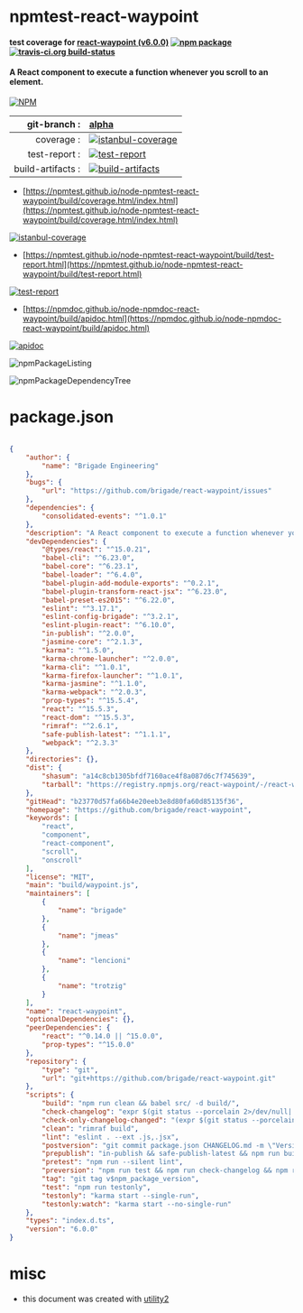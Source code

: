 # npmtest-react-waypoint

#### test coverage for  [react-waypoint (v6.0.0)](https://github.com/brigade/react-waypoint)  [![npm package](https://img.shields.io/npm/v/npmtest-react-waypoint.svg?style=flat-square)](https://www.npmjs.org/package/npmtest-react-waypoint) [![travis-ci.org build-status](https://api.travis-ci.org/npmtest/node-npmtest-react-waypoint.svg)](https://travis-ci.org/npmtest/node-npmtest-react-waypoint)

#### A React component to execute a function whenever you scroll to an element.

[![NPM](https://nodei.co/npm/react-waypoint.png?downloads=true&downloadRank=true&stars=true)](https://www.npmjs.com/package/react-waypoint)

| git-branch : | [alpha](https://github.com/npmtest/node-npmtest-react-waypoint/tree/alpha)|
|--:|:--|
| coverage : | [![istanbul-coverage](https://npmtest.github.io/node-npmtest-react-waypoint/build/coverage.badge.svg)](https://npmtest.github.io/node-npmtest-react-waypoint/build/coverage.html/index.html)|
| test-report : | [![test-report](https://npmtest.github.io/node-npmtest-react-waypoint/build/test-report.badge.svg)](https://npmtest.github.io/node-npmtest-react-waypoint/build/test-report.html)|
| build-artifacts : | [![build-artifacts](https://npmtest.github.io/node-npmtest-react-waypoint/glyphicons_144_folder_open.png)](https://github.com/npmtest/node-npmtest-react-waypoint/tree/gh-pages/build)|

- [https://npmtest.github.io/node-npmtest-react-waypoint/build/coverage.html/index.html](https://npmtest.github.io/node-npmtest-react-waypoint/build/coverage.html/index.html)

[![istanbul-coverage](https://npmtest.github.io/node-npmtest-react-waypoint/build/screenCapture.buildCi.browser.%252Ftmp%252Fbuild%252Fcoverage.lib.html.png)](https://npmtest.github.io/node-npmtest-react-waypoint/build/coverage.html/index.html)

- [https://npmtest.github.io/node-npmtest-react-waypoint/build/test-report.html](https://npmtest.github.io/node-npmtest-react-waypoint/build/test-report.html)

[![test-report](https://npmtest.github.io/node-npmtest-react-waypoint/build/screenCapture.buildCi.browser.%252Ftmp%252Fbuild%252Ftest-report.html.png)](https://npmtest.github.io/node-npmtest-react-waypoint/build/test-report.html)

- [https://npmdoc.github.io/node-npmdoc-react-waypoint/build/apidoc.html](https://npmdoc.github.io/node-npmdoc-react-waypoint/build/apidoc.html)

[![apidoc](https://npmdoc.github.io/node-npmdoc-react-waypoint/build/screenCapture.buildCi.browser.%252Ftmp%252Fbuild%252Fapidoc.html.png)](https://npmdoc.github.io/node-npmdoc-react-waypoint/build/apidoc.html)

![npmPackageListing](https://npmtest.github.io/node-npmtest-react-waypoint/build/screenCapture.npmPackageListing.svg)

![npmPackageDependencyTree](https://npmtest.github.io/node-npmtest-react-waypoint/build/screenCapture.npmPackageDependencyTree.svg)



# package.json

```json

{
    "author": {
        "name": "Brigade Engineering"
    },
    "bugs": {
        "url": "https://github.com/brigade/react-waypoint/issues"
    },
    "dependencies": {
        "consolidated-events": "^1.0.1"
    },
    "description": "A React component to execute a function whenever you scroll to an element.",
    "devDependencies": {
        "@types/react": "^15.0.21",
        "babel-cli": "^6.23.0",
        "babel-core": "^6.23.1",
        "babel-loader": "^6.4.0",
        "babel-plugin-add-module-exports": "^0.2.1",
        "babel-plugin-transform-react-jsx": "^6.23.0",
        "babel-preset-es2015": "^6.22.0",
        "eslint": "^3.17.1",
        "eslint-config-brigade": "^3.2.1",
        "eslint-plugin-react": "^6.10.0",
        "in-publish": "^2.0.0",
        "jasmine-core": "^2.1.3",
        "karma": "^1.5.0",
        "karma-chrome-launcher": "^2.0.0",
        "karma-cli": "^1.0.1",
        "karma-firefox-launcher": "^1.0.1",
        "karma-jasmine": "^1.1.0",
        "karma-webpack": "^2.0.3",
        "prop-types": "^15.5.4",
        "react": "^15.5.3",
        "react-dom": "^15.5.3",
        "rimraf": "^2.6.1",
        "safe-publish-latest": "^1.1.1",
        "webpack": "^2.3.3"
    },
    "directories": {},
    "dist": {
        "shasum": "a14c8cb1305bfdf7160ace4f8a087d6c7f745639",
        "tarball": "https://registry.npmjs.org/react-waypoint/-/react-waypoint-6.0.0.tgz"
    },
    "gitHead": "b23770d57fa66b4e20eeb3e8d80fa60d85135f36",
    "homepage": "https://github.com/brigade/react-waypoint",
    "keywords": [
        "react",
        "component",
        "react-component",
        "scroll",
        "onscroll"
    ],
    "license": "MIT",
    "main": "build/waypoint.js",
    "maintainers": [
        {
            "name": "brigade"
        },
        {
            "name": "jmeas"
        },
        {
            "name": "lencioni"
        },
        {
            "name": "trotzig"
        }
    ],
    "name": "react-waypoint",
    "optionalDependencies": {},
    "peerDependencies": {
        "react": "^0.14.0 || ^15.0.0",
        "prop-types": "^15.0.0"
    },
    "repository": {
        "type": "git",
        "url": "git+https://github.com/brigade/react-waypoint.git"
    },
    "scripts": {
        "build": "npm run clean && babel src/ -d build/",
        "check-changelog": "expr $(git status --porcelain 2>/dev/null| grep \"^\\s*M.*CHANGELOG.md\" | wc -l) >/dev/null || (echo 'Please edit CHANGELOG.md' && exit 1)",
        "check-only-changelog-changed": "(expr $(git status --porcelain 2>/dev/null| grep -v \"CHANGELOG.md\" | wc -l) >/dev/null && echo 'Only CHANGELOG.md may have uncommitted changes' && exit 1) || exit 0",
        "clean": "rimraf build",
        "lint": "eslint . --ext .js,.jsx",
        "postversion": "git commit package.json CHANGELOG.md -m \"Version $npm_package_version\" && npm run tag && git push && git push --tags && npm publish",
        "prepublish": "in-publish && safe-publish-latest && npm run build || not-in-publish",
        "pretest": "npm run --silent lint",
        "preversion": "npm run test && npm run check-changelog && npm run check-only-changelog-changed",
        "tag": "git tag v$npm_package_version",
        "test": "npm run testonly",
        "testonly": "karma start --single-run",
        "testonly:watch": "karma start --no-single-run"
    },
    "types": "index.d.ts",
    "version": "6.0.0"
}
```



# misc
- this document was created with [utility2](https://github.com/kaizhu256/node-utility2)
